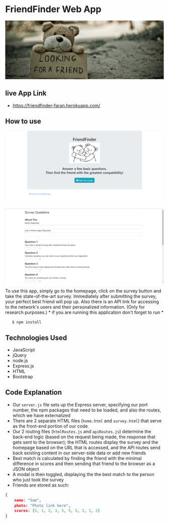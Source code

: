 # FriendFinder Web App
![Header image](./readMeHeader.jpg)

## live App Link
 - https://friendfinder-faran.herokuapp.com/

 ## How to use

 ![homepage](./homepage.png)

 ![surveypage](./surveypage.png)

 To use this app, simply go to the homepage, click on the survey button and take the state-of-the-art survey. Immediately after submitting the survey, your perfect best friend will pop up. Also there is an API link for accessing to the network's users and their personalized information. (Only for research purposes.) * if you are running this application don't forget to run *

 ```git
    $ npm install
 ```

 ## Technologies Used

- JavaScript
- jQuery
- node.js
- Express.js
- HTML
- Bootstrap

## Code Explanation
- Our `server.js` file sets up the Express server, specifying our port number, the npm packages that need to be loaded, and also the routes, which we have externalized
- There are 2 separate HTML files (`home.html` and `survey.html`) that serve as the front-end portion of our code.
- Our 2 routing files (`htmlRoutes.js` and `apiRoutes.js`) determine the back-end logic (based on the request being made, the response that gets sent to the browser); the HTML routes display the survey and the homepage based on the URL that is accessed, and the API routes send back existing content in our server-side data or add new friends
- Best match is calculated by finding the friend with the minimal difference in scores and then sending that friend to the browser as a JSON object
- A modal is then toggled, displaying the the best match to the person who just took the survey
- Friends are stored as such:

```json
{
	name: "Sam",
	photo: "Photo link here",
	scores: [5, 1, 2, 3, 5, 5, 5, 3, 1, 2]
}
```